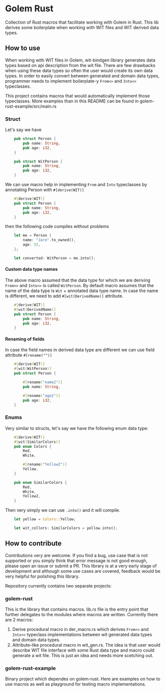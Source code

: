 # Golem Rust

Collection of Rust macros that facilitate working with Golem in Rust. This lib derives some boilerplate when working with WIT files and WIT derived data types.

## How to use

When working with WIT files in Golem, wit-bindgen library generates data types based on api description from the wit file. There are few drawbacks when using these data types so often the user would create its own data types. In order to easily convert between generated and domain data types, programmer needs to implement boilerplate-y `From<>` and `Into<>` typeclasses.

This project contains macros that would automatically implement those typeclasses. More examples than in this README can be found in golem-rust-example/src/main.rs

### Struct

Let's say we have 
```rust
    pub struct Person {
        pub name: String,
        pub age: i32,
    }

    pub struct WitPerson {
        pub name: String,
        pub age: i32,
    }

```

We can use macro help in implementing `From` and `Into` typeclasses by annotating Person with `#[derive(WIT)]` 

```rust
    #[derive(WIT)]
    pub struct Person {
        pub name: String,
        pub age: i32,
    }
```

then the following code compiles without problems

```rust 
    let me = Person {
        name: "Jaro".to_owned(),
        age: 32,
    };

    let converted: WitPerson = me.into();
```

#### Custom data type names

The above macro assumed that the data type for which we are deriving `From<>` and `Into<>` is called `WitPerson`. By default macro assumes that the name of the data type is `Wit` + annotated data type name. In case the name is different, we need to add `#[wit(DerivedName)]` attribute. 

```rust
    #[derive(WIT)]
    #[wit(DerivedName)]
    pub struct Person {
        pub name: String,
        pub age: i32,
    }
```

#### Renaming of fields

In case the field names in derived data type are different we can use field attribute `#[rename("")]`


```rust
    #[derive(WIT)]
    #[wit(WitPerson)]
    pub struct Person {

        #[rename("name2")]
        pub name: String,

        #[rename("age2")]
        pub age: i32,
    }
```

### Enums

Very similar to structs, let's say we have the following enum data type:


```rust 
    #[derive(WIT)]
    #[wit(SimilarColors)] 
    pub enum Colors {
        Red,
        White,

        #[rename("Yellow2")]
        Yellow,
    }

    pub enum SimilarColors {
        Red,
        White,
        Yellow2,
    }
```

Then very simply we can use `.into()` and it will compile.

```rust 
    let yellow = Colors::Yellow;

    let wit_collors: SimilarColors = yellow.into();
```

## How to contribute

Contributions very are welcome. If you find a bug, use case that is not supported or you simply think that error message is not good enough, please open an issue or submit a PR. This library is at a very early stage of development and although some use cases are covered, feedback would be very helpful for polishing this library.

Repository currently contains two separate projects:

### golem-rust

This is the library that contains macros. lib.rs file is the entry point that further delegates to the modules where macros are written.
Currently there are 2 macros:
1. Derive procedural macro in der_macro.rs which derives `From<>` and `Into<>` typeclass implementations between wit generated data types and domain data types.
2. Attribute-like procedural macro in wit_gen.rs. The idea is that user would describe WIT file interface with some Rust data type and macro could generate a wit file. This is just an idea and needs more scetching out.

### golem-rust-example

Binary project which dependes on golem-rust. Here are examples on how to use macros as well as playground for testing macro implementations.
